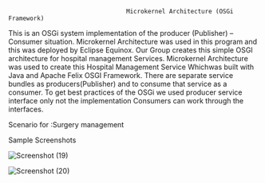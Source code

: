                                      Microkernel Architecture (OSGi Framework)

This is an OSGi system implementation of the producer (Publisher) –Consumer situation. Microkernel Architecture was used in this program and this was deployed by Eclipse Equinox. Our Group creates this simple OSGI architecture for hospital management Services. Microkernel Architecture was used to create this Hospital Management Service Whichwas built with Java and Apache Felix OSGI Framework. There are separate service bundles as producers(Publisher) and to consume that service as a consumer. To get best practices of the OSGi we used producer service interface only not the implementation Consumers can work through the interfaces.

Scenario for :Surgery management

Sample Screenshots

![Screenshot (19)](https://user-images.githubusercontent.com/83303587/162583759-8a6543aa-6536-4232-9ccf-a5eb10943145.png)

![Screenshot (20)](https://user-images.githubusercontent.com/83303587/162583969-0341a363-3417-4e4d-88f4-89283fcb05a1.png)

